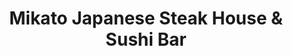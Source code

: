---
layout: place
title: "Mikato Japanese Steak House & Sushi Bar"
permalink: /florida/st-augustine/mikato-japanese-steak-house-sushi-bar.html
stateAbbr: FL
stateName: Florida
cityName: St. Augustine
place_id: ChIJG2t4yvYn5IgRVyKGzXpNv00
photos:
  - name: >-
      places/ChIJG2t4yvYn5IgRVyKGzXpNv00/photos/AeeoHcINo7brMdGdrFZyEpxBCq0r0B-tLEHuOyaErNH0JiekGOo05btb4gvhFoM8HAbjKyGNIiKxXdDhxC3PBDPoqxVb4CX4ANWl4XSOM6VC08hz8OCKz8CoIY8t6iDcGv-Aq9SUDQVFY68SblQlbcGIlUbpoyfp2dUCCOgLEjnGSSpZGjVGalioVlE-ES-Te_BHqQ8rg99xnKbEJRtdtmlF91maeDbQap0zmo2enQQCpxsT7BqQq4nOhdhgzVByTa_5LrywhVS7GgZDuyEUnVQsCXqBSLbxzG4HpXzTRFkQPSHvJUSDFxjEoxnek441a8FFEDUeuEdOLTQRgvDWYBLRUB6hQTrPqCo0b4WuzKmCPV5iA1GPiB2rRZs3v7WtIyMW70bOQjMBJiIEJX19pwBOesOUUos95SiVIRPvEiJpoRg
    widthPx: 3024
    heightPx: 3024
    authorAttributions:
      - displayName: Phia Velasquez
        uri: https://maps.google.com/maps/contrib/115768892071259329924
        photoUri: >-
          https://lh3.googleusercontent.com/a-/ALV-UjUDP1VjFX9n4jUWvNXE4u9wwQFnKo0BJstXoec-0msp1nWosSM=s100-p-k-no-mo
    flagContentUri: >-
      https://www.google.com/local/imagery/report/?cb_client=maps_api_places.places_api&image_key=!1e10!2sCIHM0ogKEICAgIDu67TeWw&hl=en-US
    googleMapsUri: >-
      https://www.google.com/maps/place//data=!3m4!1e2!3m2!1sCIHM0ogKEICAgIDu67TeWw!2e10!4m2!3m1!1s0x88e427f6ca786b1b:0x4dbf4d7acd862257
  - name: >-
      places/ChIJG2t4yvYn5IgRVyKGzXpNv00/photos/AeeoHcJr93Txc8KVGmgkO8LU_g3AQWenY_rspJdZw3lff63Qy7a1hnW40P8X0BTiyITFtTy0SRC0BLGhvLM13aTLL-Fi6cgiNvgGPxSlzPbCOFUf9TNVDsK9hFiTQoGnfzBytJbutvZ5B_FDqWqEXR7OYs6-s3v9Y5AtbAamxhflhIAVpvV5vgR8UDl4qEV4h1Z39xtxrQLKIStFO0FMacuAcFiSp8dkbzWNdMMSilrPzJ046cK5hcSVTb9xEh_99xNezMiCxTk1-nm5ukp57YdK4irnEIXFOHzPTokxwbrx1RrrddHRuVmtYE5AyrO_ZGEsAdR4JGcaiWfNNAelT2zIpzPT2YGWFGQ5X7UvfBTmM-a0dEs6iXy9Q6lObKIlan3Gx09Or6pt6_bTBt8NZ8tGRFK-nJjMp9Ww3YAso66LLJjiFg
    widthPx: 3024
    heightPx: 4032
    authorAttributions:
      - displayName: Jameson P
        uri: https://maps.google.com/maps/contrib/106808183886314462277
        photoUri: >-
          https://lh3.googleusercontent.com/a-/ALV-UjWGEcXW2_oYMDpxcN7Rk4LpWdMGquGu5ah732yLB1NX1VuLc0sP=s100-p-k-no-mo
    flagContentUri: >-
      https://www.google.com/local/imagery/report/?cb_client=maps_api_places.places_api&image_key=!1e10!2sCIHM0ogKEICAgID79LKBBg&hl=en-US
    googleMapsUri: >-
      https://www.google.com/maps/place//data=!3m4!1e2!3m2!1sCIHM0ogKEICAgID79LKBBg!2e10!4m2!3m1!1s0x88e427f6ca786b1b:0x4dbf4d7acd862257
  - name: >-
      places/ChIJG2t4yvYn5IgRVyKGzXpNv00/photos/AeeoHcKD5VO82H1YIsqT4RTe7Qng2Wx9lJgCrh47IXPmju3YvH9L82j3fNGN7JVqIo3HxdMAHXiz8TzNtC5nxgFMGJtghUdOKBlIXuz2NLOPKnPL5gLEsCVMbHw6jeKZA20VdN1bRIibJWghk7EUafPGy57rEowDRrwxrHtEonT1MFvJsXQthl_GVStwDjQ2uiAHzYQAJ58aFAPTedU2tfq7eUK2WltPyo1O_QuasGGrrzq1T_OZEKJlQwy3mVR0Xu9bi_tElt4xNX4VSMP7uxKAZ_uVsj2m5fq1D2tgS_7RhUQ9eq2X_hNAV4lKtX16G3kv-8ZVlNexciPrRACgUHQIIy5mgdWiKKPX9JL5a-i6_aOo1ThLiA2yK_WMrTreZgMDXKIg5-Ftlgkq8H3Y6vH3nNXJ18LznzI_6Q1kaDxzbLg
    widthPx: 4000
    heightPx: 3000
    authorAttributions:
      - displayName: Al Cabrera
        uri: https://maps.google.com/maps/contrib/111243604611690518858
        photoUri: >-
          https://lh3.googleusercontent.com/a-/ALV-UjXuZodtatYSSEBRopLkHbh1dUCoMhW4RANnhvflBQENoW5t_FJp=s100-p-k-no-mo
    flagContentUri: >-
      https://www.google.com/local/imagery/report/?cb_client=maps_api_places.places_api&image_key=!1e10!2sCIHM0ogKEICAgICH-8iiUw&hl=en-US
    googleMapsUri: >-
      https://www.google.com/maps/place//data=!3m4!1e2!3m2!1sCIHM0ogKEICAgICH-8iiUw!2e10!4m2!3m1!1s0x88e427f6ca786b1b:0x4dbf4d7acd862257
  - name: >-
      places/ChIJG2t4yvYn5IgRVyKGzXpNv00/photos/AeeoHcImML7-bw9SvKXEAG3oDAbnvPJxngC6foiQds38geJlQQ_6ESmYE2tbaVso49yZDl-9_psn3tAogPEpeL8FHCtrMeHgtrb3-4dEz3CbcP0r6oSu_5b4VQMzMIJ5XZbNpcNNlGZ21x7KvqoaeI0MuVQns8RwrF6W7aL5Q-cwn0ZiBc6tXuHH0zXHtL8lXYMfgCZmEIpj70Dx2xMns6HBXcwXi7SZ0PvGnP-RnEVKpkxq_RqFUnGVWCszNRgVQjU_LhlDGil0quzuJY4FTlBLIdxocybNjEZfWIqyk5P-ZBdItaNw0MtkrKXipBScov4Diyd5BYSeVi0moYHwnKYoAuew0YeVJcAuMkTcGWEmm1aEhLWmk4otH6Y0zN769qWdAhuv8_ZqsjdwHvbWklPJ6m-mVIk6Be0y73pis21ceakCAHIG
    widthPx: 3600
    heightPx: 4800
    authorAttributions:
      - displayName: Carol Davis
        uri: https://maps.google.com/maps/contrib/112374760952534816616
        photoUri: >-
          https://lh3.googleusercontent.com/a-/ALV-UjWjd30QPXbKXeVrDUF9Dl55YPeYgYLUGl9bq-2F0dAbqqEog9iqiA=s100-p-k-no-mo
    flagContentUri: >-
      https://www.google.com/local/imagery/report/?cb_client=maps_api_places.places_api&image_key=!1e10!2sCIHM0ogKEICAgIDnhJ2k5wE&hl=en-US
    googleMapsUri: >-
      https://www.google.com/maps/place//data=!3m4!1e2!3m2!1sCIHM0ogKEICAgIDnhJ2k5wE!2e10!4m2!3m1!1s0x88e427f6ca786b1b:0x4dbf4d7acd862257
  - name: >-
      places/ChIJG2t4yvYn5IgRVyKGzXpNv00/photos/AeeoHcLtfSpJiZCw5wrBAdr6awvQYF_5N9EsxtfOlgSX1Cwls3EGdvLYraGsONs9Rc4f0kypva9huO2q1b8MEX5fXj7GFuHLS9AAHt1snAPlm1qFaJwi-iN4lXoqomjPm0ueRiLORz7Ta_BJ7NBsWdy4p7qWjP5QzVTVMzHW4UbpHt-PBOeIeZqB5x1wdCdzK7g_mgIfy-CYiJILv3QHDLdAUShapUkOsHME-LT9oz6WS5YtNObyT8M6iiQjWvsP_WPxUnA9YZvlEpJoyYuuImiz4S2n2jOn4zzuO0Hy8dOy3YLgi8Tql-o9xn0EFfb0LnPbrrKiWRb_BJASjiLntF2CbDmRNLSUMU5W7FRyxqtQEJFW0bNZkICB2856mZcwYCx4MKdTal07KM-3TvWOcgxGew4_N4PLFGpl2Xte332djupsRQ
    widthPx: 4800
    heightPx: 3600
    authorAttributions:
      - displayName: Carol Davis
        uri: https://maps.google.com/maps/contrib/112374760952534816616
        photoUri: >-
          https://lh3.googleusercontent.com/a-/ALV-UjWjd30QPXbKXeVrDUF9Dl55YPeYgYLUGl9bq-2F0dAbqqEog9iqiA=s100-p-k-no-mo
    flagContentUri: >-
      https://www.google.com/local/imagery/report/?cb_client=maps_api_places.places_api&image_key=!1e10!2sCIHM0ogKEICAgIDnhJ2kVw&hl=en-US
    googleMapsUri: >-
      https://www.google.com/maps/place//data=!3m4!1e2!3m2!1sCIHM0ogKEICAgIDnhJ2kVw!2e10!4m2!3m1!1s0x88e427f6ca786b1b:0x4dbf4d7acd862257
  - name: >-
      places/ChIJG2t4yvYn5IgRVyKGzXpNv00/photos/AeeoHcJq4t9QvejN9Td5ZkjcI53DMCCkVtttJ6_RemtHxCg6f7dHy6okwdhpr2OBU6KUuzdYVgv4P8n_qeqp2h18kg8CzfFfu26CS0ummbGwPnd2kixJdLamQ-szL37PLwxTvD5ao6k62NDWX4MxGny3l_xuoRVVPCm06z8Dv1lgfuk7bI7XBSGR5W0Amaf86AGPp6MPSWie7CoheQwg9o4sgmbkyXe1FL70GLo8ealYNDmCXQRgOfSEZM1V8gaaV5s8mP5esk3-X9h-fmrszHZ2nA8mFCxTNg_IavS67FjTox1FBZZV3ENysoujqmITXdNh-s2cXC2Gm_uKTkGFnoYX4LwSfVFv2bRKsNI17FWlM5sHQ_DHPPhAVQKpSRjbIhGV5_ZJ1eSH-ADjkF6Pa9emt2xmcnAYY8pyLrTyD8JTPzx7cg
    widthPx: 4016
    heightPx: 3008
    authorAttributions:
      - displayName: Looking Lost
        uri: https://maps.google.com/maps/contrib/113409521871465676451
        photoUri: >-
          https://lh3.googleusercontent.com/a-/ALV-UjWh4FXljyaD5eLSeTyk4S4FKoRR2VQCg_m5dnr6RKbs_pNT9GtPQA=s100-p-k-no-mo
    flagContentUri: >-
      https://www.google.com/local/imagery/report/?cb_client=maps_api_places.places_api&image_key=!1e10!2sCIHM0ogKEICAgID40J3_Uw&hl=en-US
    googleMapsUri: >-
      https://www.google.com/maps/place//data=!3m4!1e2!3m2!1sCIHM0ogKEICAgID40J3_Uw!2e10!4m2!3m1!1s0x88e427f6ca786b1b:0x4dbf4d7acd862257
  - name: >-
      places/ChIJG2t4yvYn5IgRVyKGzXpNv00/photos/AeeoHcJ100OtCYE7mjleG1hrAmD1oc9Sv55spgenLcnuCAhZI6kVV6czsnxpL-zk0Bbx0pnv4Km4HT8LIAS65lCzYF6yzAvkfOcF-UczxK5SzZw6e9LSSE_HjX9_bi7AeqUigBQZVhJfY5A56BvBNFwky62Bs1-fessJvzzJG0mJca7SjduYNi7AMPmS_UNIbARRXKv-ng5Npnm1v5zWZeL7QYivxVCe35PwkbnN5nw_POBBIUEG2zPs4mDZRw-bYaXmcVkmokALKZsr63fdKUVxymeaDl1jpy61Yxhr6ZXY84Y1Kph8x0n9sfPhyEnuvLccw9r6XObFzIFRwSxjtafRf6RdqNsqCSQS6PSKQ8dQlSqyI1nfIJJeW5UoyHroYKf9dLzs4s6s3wG4EU2EsCIrTdI-2tR7q4S4vMLeHGc54UDN3Q
    widthPx: 4800
    heightPx: 3600
    authorAttributions:
      - displayName: Carol Davis
        uri: https://maps.google.com/maps/contrib/112374760952534816616
        photoUri: >-
          https://lh3.googleusercontent.com/a-/ALV-UjWjd30QPXbKXeVrDUF9Dl55YPeYgYLUGl9bq-2F0dAbqqEog9iqiA=s100-p-k-no-mo
    flagContentUri: >-
      https://www.google.com/local/imagery/report/?cb_client=maps_api_places.places_api&image_key=!1e10!2sCIHM0ogKEICAgIDnhJ2kFw&hl=en-US
    googleMapsUri: >-
      https://www.google.com/maps/place//data=!3m4!1e2!3m2!1sCIHM0ogKEICAgIDnhJ2kFw!2e10!4m2!3m1!1s0x88e427f6ca786b1b:0x4dbf4d7acd862257
  - name: >-
      places/ChIJG2t4yvYn5IgRVyKGzXpNv00/photos/AeeoHcLlA5gxETSkn2qjH6Iot4Z0q8Uvi04XEg0IQiamColBGauTVtrUm0VgtxU_VHLOdA4j37wE2Qz87mZnH6boH_M1r0zH8GJKp4aM6uBBkRgOEQVgAhn1jGjZ5_Ric-jeXag4AGbp70xpsO5JfFPxtcEKLjkvRBCeslQzXOTZ4t5IUVHHXqvhUhay1X98mlFIRBynGiOmVxfN6RF7_cBe8UMg-WrUFeHTGelJufV96NCufyWbJzYg6JPYhgtEpQPjeahNKwkGj81AHv5dOdejlV5b7mwgXOC00Ji6F2A_cPEuyQmVHSNMCDQJNBG8ICr_fKybD9n-_wmSJNym0RWLfl7SOMshUj29KsVBMOSJBYTAOWZGQb7myqGvyhFiSO_zqHUinVKYzf6cHvQD8nlyqPW_hXIaV2LB_ra_JB70UpfPdhU
    widthPx: 4032
    heightPx: 3024
    authorAttributions:
      - displayName: Jax Sean
        uri: https://maps.google.com/maps/contrib/117811551691510631304
        photoUri: >-
          https://lh3.googleusercontent.com/a-/ALV-UjXy2B_ICTHKtMh4X74XF8X6pg-WYj0HjgxdtSlpjWPeQmRXhjAnBA=s100-p-k-no-mo
    flagContentUri: >-
      https://www.google.com/local/imagery/report/?cb_client=maps_api_places.places_api&image_key=!1e10!2sCIHM0ogKEICAgIC1sOy0ywE&hl=en-US
    googleMapsUri: >-
      https://www.google.com/maps/place//data=!3m4!1e2!3m2!1sCIHM0ogKEICAgIC1sOy0ywE!2e10!4m2!3m1!1s0x88e427f6ca786b1b:0x4dbf4d7acd862257
  - name: >-
      places/ChIJG2t4yvYn5IgRVyKGzXpNv00/photos/AeeoHcK34TS4bFjMC3dd5YUlcnfgWD-YKNXisx_dqHK-EiH4g_lLoSq3mxft9HA4Gi_9iQR-oaxRC1Q3xik3IjRnjLe5yWHeW06DjVu3rAHpzZUJwnBftQaCV8WvYrH6QpFu4fMcyo-5aOcbYomoZdpURW-8KbZDPnJkwCk21xSr-dexzSP69-BegME8G67gNc-mtvdGI86C22Um7JiWgKvQ7LAbvjs2Vq3q4jzDKOIRZTWEm73l0V-ai-rMoh742OPoLKAvWU9-xCgxlGdF8k6UJ9bk9LjvJsJ_8rI7qncpiH3ARr2EXmyXPQ5fWimx_8sYQ0xyLG1a0G2jBMYjBWVcqNaRhUoPhqMIFW15zWt7ztZhZ4K4GWHvRGJSPlREfip_xZO2rHqlXi1fD55iWWIvcSum92HX_KLoesvkytlDKTCMf1D0
    widthPx: 3024
    heightPx: 3024
    authorAttributions:
      - displayName: Phia Velasquez
        uri: https://maps.google.com/maps/contrib/115768892071259329924
        photoUri: >-
          https://lh3.googleusercontent.com/a-/ALV-UjUDP1VjFX9n4jUWvNXE4u9wwQFnKo0BJstXoec-0msp1nWosSM=s100-p-k-no-mo
    flagContentUri: >-
      https://www.google.com/local/imagery/report/?cb_client=maps_api_places.places_api&image_key=!1e10!2sCIHM0ogKEICAgIDu67TewwE&hl=en-US
    googleMapsUri: >-
      https://www.google.com/maps/place//data=!3m4!1e2!3m2!1sCIHM0ogKEICAgIDu67TewwE!2e10!4m2!3m1!1s0x88e427f6ca786b1b:0x4dbf4d7acd862257
  - name: >-
      places/ChIJG2t4yvYn5IgRVyKGzXpNv00/photos/AeeoHcIPo0F9QWmQCN2fR162jrcOMVpckVRRSbBb30rFNH7bw7PmeBUn3WMTRFQdlKeNG9YauU8juwhnrJ2PnBMuwm93NVeaCil9jfPmBrVCph34blGIGqXELZG737XoR_zZNWyoDOTqRhD101DkNUboQaiUmGkV_rtyvHHMexdpcdKHPnCLfaK2CLyeupcHnTeo9R8nofMEAB0C2Ak_fsISeN6L7yEATnyS53pN6pltv6xKFIM__lApLwf2pCiZZ7k7jBaybFOJWsG8uqTmaq74UJTxoSAZ3eNExfDkYJJJdCLBEV01xCOw4xXvndK1JWY76KCD1c-Vuy9r0Zx2YVMrvN5Fq_8ZyuFRItozFLUrEoIV2-5qqg1QulF1Cr3Zs3ro1OCqcwEpAzld8oiUnso5jIdobrluK_Vby9dRANyfDxM
    widthPx: 3000
    heightPx: 4000
    authorAttributions:
      - displayName: Sarah Laine
        uri: https://maps.google.com/maps/contrib/117983938226332640260
        photoUri: >-
          https://lh3.googleusercontent.com/a/ACg8ocJpfpbDV-B0ucuyvIH6gcHBUl_FXfNjtP7foSGUQ2GJYitzZw=s100-p-k-no-mo
    flagContentUri: >-
      https://www.google.com/local/imagery/report/?cb_client=maps_api_places.places_api&image_key=!1e10!2sCIHM0ogKEICAgICb9NuOBw&hl=en-US
    googleMapsUri: >-
      https://www.google.com/maps/place//data=!3m4!1e2!3m2!1sCIHM0ogKEICAgICb9NuOBw!2e10!4m2!3m1!1s0x88e427f6ca786b1b:0x4dbf4d7acd862257
address: 1092 S Ponce De Leon Blvd, St. Augustine, FL 32084, USA
street: 1092 S Ponce De Leon Blvd
city: St. Augustine
state: FL
zip: '32084'
country: USA
neighborhood: null
latitude: '29.879011'
longitude: '-81.325255'
accessibility_options:
  wheelchairAccessibleParking: true
  wheelchairAccessibleSeating: true
business_status: OPERATIONAL
name: Mikato Japanese Steak House & Sushi Bar
google_maps_links:
  directionsUri: >-
    https://www.google.com/maps/dir//''/data=!4m7!4m6!1m1!4e2!1m2!1m1!1s0x88e427f6ca786b1b:0x4dbf4d7acd862257!3e0
  placeUri: https://maps.google.com/?cid=5602281651301655127
  writeAReviewUri: >-
    https://www.google.com/maps/place//data=!4m3!3m2!1s0x88e427f6ca786b1b:0x4dbf4d7acd862257!12e1
  reviewsUri: >-
    https://www.google.com/maps/place//data=!4m4!3m3!1s0x88e427f6ca786b1b:0x4dbf4d7acd862257!9m1!1b1
  photosUri: >-
    https://www.google.com/maps/place//data=!4m3!3m2!1s0x88e427f6ca786b1b:0x4dbf4d7acd862257!10e5
primary_type: Japanese Restaurant
opening_hours:
  regular: null
  current: null
secondary_opening_hours:
  regular:
    weekdayDescriptions: null
    type: null
  current:
    weekdayDescriptions: null
    type: null
phone: (904) 824-7064
price_level: PRICE_LEVEL_EXPENSIVE
price_range: $20 &ndash; $30
rating: '4.5'
rating_count: 699
website: null
description: >-
  Casual eatery with hibachi meals cooked by teppanyaki chefs & other Japanese
  staples, plus a bar.
reviews:
  - name: >-
      places/ChIJG2t4yvYn5IgRVyKGzXpNv00/reviews/ChZDSUhNMG9nS0VJQ0FnSURuaEoya0p3EAE
    relativePublishTimeDescription: 6 months ago
    rating: 4
    text:
      text: >-
        Mikato in St. Augustine Beach is your typical Japanese Steak House.


        What we ate - Chef’s Special (lobster, shrimp and scallops), chicken &
        filet hibachi, Amazing Roll sushi.


        Pros - restaurant was clean. Service was excellent. Soup was 10/10 -
        very flavorful. My husband said the Chef’s special was very good, and he
        said the Amazing Roll was one of the best sushi rolls he’s *ever* had.
        Filet was tender.


        Cons - neither one of us liked the salad dressing (they have ginger and
        mayonnaise…we didn’t like either). I didn’t like the yum yum (white)
        sauce. I like a sweet yum yum sauce, but theirs was not sweet at all.


        Mixed feelings - the food coming off the hibachi grill did not have much
        flavor. My husband liked that because he likes the taste of the seafood
        without strong sauces. I didn’t like it as much for my filet and
        chicken. Usually when we eat hibachi, if I don’t like the flavor or if
        there isn’t much flavor, I just use the Yum Yum sauce and it’s all good.
        However, because I didn’t like their sauce, it didn’t help me tonight. I
        added soy sauce to my rice which made it somewhat better, but fairly
        bland overall. We have a Japanese Steak House back home that’s my
        favorite. I always compare others to it. Mikato didn’t  measure up, but
        I’m still giving four stars for the soup, sushi, Chef’s Special and
        service.
      languageCode: en
    originalText:
      text: >-
        Mikato in St. Augustine Beach is your typical Japanese Steak House.


        What we ate - Chef’s Special (lobster, shrimp and scallops), chicken &
        filet hibachi, Amazing Roll sushi.


        Pros - restaurant was clean. Service was excellent. Soup was 10/10 -
        very flavorful. My husband said the Chef’s special was very good, and he
        said the Amazing Roll was one of the best sushi rolls he’s *ever* had.
        Filet was tender.


        Cons - neither one of us liked the salad dressing (they have ginger and
        mayonnaise…we didn’t like either). I didn’t like the yum yum (white)
        sauce. I like a sweet yum yum sauce, but theirs was not sweet at all.


        Mixed feelings - the food coming off the hibachi grill did not have much
        flavor. My husband liked that because he likes the taste of the seafood
        without strong sauces. I didn’t like it as much for my filet and
        chicken. Usually when we eat hibachi, if I don’t like the flavor or if
        there isn’t much flavor, I just use the Yum Yum sauce and it’s all good.
        However, because I didn’t like their sauce, it didn’t help me tonight. I
        added soy sauce to my rice which made it somewhat better, but fairly
        bland overall. We have a Japanese Steak House back home that’s my
        favorite. I always compare others to it. Mikato didn’t  measure up, but
        I’m still giving four stars for the soup, sushi, Chef’s Special and
        service.
      languageCode: en
    authorAttribution:
      displayName: Carol Davis
      uri: https://www.google.com/maps/contrib/112374760952534816616/reviews
      photoUri: >-
        https://lh3.googleusercontent.com/a-/ALV-UjWjd30QPXbKXeVrDUF9Dl55YPeYgYLUGl9bq-2F0dAbqqEog9iqiA=s128-c0x00000000-cc-rp-mo-ba3
    publishTime: '2024-10-03T05:19:30.354130Z'
    flagContentUri: >-
      https://www.google.com/local/review/rap/report?postId=ChZDSUhNMG9nS0VJQ0FnSURuaEoya0p3EAE&d=17924085&t=1
    googleMapsUri: >-
      https://www.google.com/maps/reviews/data=!4m6!14m5!1m4!2m3!1sChZDSUhNMG9nS0VJQ0FnSURuaEoya0p3EAE!2m1!1s0x88e427f6ca786b1b:0x4dbf4d7acd862257
  - name: >-
      places/ChIJG2t4yvYn5IgRVyKGzXpNv00/reviews/ChdDSUhNMG9nS0VJQ0FnSURmb3JUaXdnRRAB
    relativePublishTimeDescription: 3 months ago
    rating: 5
    text:
      text: >-
        Delightful, our server was extremely funny! Food was excellent,
        plentiful, and the service was fast! Highly recommend.
      languageCode: en
    originalText:
      text: >-
        Delightful, our server was extremely funny! Food was excellent,
        plentiful, and the service was fast! Highly recommend.
      languageCode: en
    authorAttribution:
      displayName: Michele Myrtle
      uri: https://www.google.com/maps/contrib/111871852380409940809/reviews
      photoUri: >-
        https://lh3.googleusercontent.com/a-/ALV-UjUgUXcLnS748yxqSY0lozBY0CvE8sws7Ux56hV9eyvHtRbSEcpfZg=s128-c0x00000000-cc-rp-mo-ba4
    publishTime: '2025-01-05T01:15:45.564332Z'
    flagContentUri: >-
      https://www.google.com/local/review/rap/report?postId=ChdDSUhNMG9nS0VJQ0FnSURmb3JUaXdnRRAB&d=17924085&t=1
    googleMapsUri: >-
      https://www.google.com/maps/reviews/data=!4m6!14m5!1m4!2m3!1sChdDSUhNMG9nS0VJQ0FnSURmb3JUaXdnRRAB!2m1!1s0x88e427f6ca786b1b:0x4dbf4d7acd862257
  - name: >-
      places/ChIJG2t4yvYn5IgRVyKGzXpNv00/reviews/ChZDSUhNMG9nS0VJQ0FnSUNCOWFUOWVnEAE
    relativePublishTimeDescription: 2 years ago
    rating: 4
    text:
      text: >-
        A little expensive and very busy with wait almost 2 hrs. The food was
        great but no noodles included with hibachi only rice and although
        quantity was good it was more expensive than some of the other hibachi
        places nearby. The hibachi show was also a bit lackluster. Not as many
        tricks specially since we had a party of kids excited for a lot more
        than just volcano. It's not a bad place and  food was good but between
        the price, wait and show I would honestly go somewhere first. Otherwise
        it's a solid choice for hibachi and Japanese steakhouse.
      languageCode: en
    originalText:
      text: >-
        A little expensive and very busy with wait almost 2 hrs. The food was
        great but no noodles included with hibachi only rice and although
        quantity was good it was more expensive than some of the other hibachi
        places nearby. The hibachi show was also a bit lackluster. Not as many
        tricks specially since we had a party of kids excited for a lot more
        than just volcano. It's not a bad place and  food was good but between
        the price, wait and show I would honestly go somewhere first. Otherwise
        it's a solid choice for hibachi and Japanese steakhouse.
      languageCode: en
    authorAttribution:
      displayName: Igor Vieira
      uri: https://www.google.com/maps/contrib/107389733994702235848/reviews
      photoUri: >-
        https://lh3.googleusercontent.com/a-/ALV-UjVKM1PmAFf_EEp4d6tRbPRPLAgrXRaig4KbdyDrO5aYTDuKcOHPAQ=s128-c0x00000000-cc-rp-mo-ba6
    publishTime: '2022-12-31T19:26:33.332002Z'
    flagContentUri: >-
      https://www.google.com/local/review/rap/report?postId=ChZDSUhNMG9nS0VJQ0FnSUNCOWFUOWVnEAE&d=17924085&t=1
    googleMapsUri: >-
      https://www.google.com/maps/reviews/data=!4m6!14m5!1m4!2m3!1sChZDSUhNMG9nS0VJQ0FnSUNCOWFUOWVnEAE!2m1!1s0x88e427f6ca786b1b:0x4dbf4d7acd862257
  - name: >-
      places/ChIJG2t4yvYn5IgRVyKGzXpNv00/reviews/ChdDSUhNMG9nS0VJQ0FnSUR2MjlmMHNnRRAB
    relativePublishTimeDescription: 3 months ago
    rating: 5
    text:
      text: >-
        By his request, we had our son's 12 year old birthday here and it was a
        great experience. Not only was the service excellent, and the food
        delicious, but the chef made the night memorable with the show he put
        on.


        We had a super fun night to remember, lots of laughter and full bellies.
        Thanks Mikato!
      languageCode: en
    originalText:
      text: >-
        By his request, we had our son's 12 year old birthday here and it was a
        great experience. Not only was the service excellent, and the food
        delicious, but the chef made the night memorable with the show he put
        on.


        We had a super fun night to remember, lots of laughter and full bellies.
        Thanks Mikato!
      languageCode: en
    authorAttribution:
      displayName: Dan Wilson
      uri: https://www.google.com/maps/contrib/107282525630603699961/reviews
      photoUri: >-
        https://lh3.googleusercontent.com/a-/ALV-UjURsXfz3gxIWQl1z0GeYv2-bak5--Ae-iFzUQJSjHofMGGu2og=s128-c0x00000000-cc-rp-mo-ba4
    publishTime: '2024-12-24T11:29:35.507680Z'
    flagContentUri: >-
      https://www.google.com/local/review/rap/report?postId=ChdDSUhNMG9nS0VJQ0FnSUR2MjlmMHNnRRAB&d=17924085&t=1
    googleMapsUri: >-
      https://www.google.com/maps/reviews/data=!4m6!14m5!1m4!2m3!1sChdDSUhNMG9nS0VJQ0FnSUR2MjlmMHNnRRAB!2m1!1s0x88e427f6ca786b1b:0x4dbf4d7acd862257
  - name: >-
      places/ChIJG2t4yvYn5IgRVyKGzXpNv00/reviews/ChdDSUhNMG9nS0VJQ0FnSUR1NjdUZTFRRRAB
    relativePublishTimeDescription: 2 years ago
    rating: 4
    text:
      text: >-
        It's a local authentic  Japanese Restaurant.  ...

        We enjoyed  our dinner last night.

        The ambiance  was good. It has at least 3 sets of hibachi  grilled  that
        sit 10-12 people times 2 grilled per set. price was good too about $33
        plus drinks and tips.

        The entertainment  was  just okay. Needs improvement.  ...

        But the food was delicious. It's tasty and perfectly cooked. ...

        We encountered some regulars. They been coming  for 10 years.

        They saw how the restaurant expand and some history of the chefs.  They
        also said it's been running  for 30 years.  ...

        We had a wonderful dinner and met some regulars. ...
      languageCode: en
    originalText:
      text: >-
        It's a local authentic  Japanese Restaurant.  ...

        We enjoyed  our dinner last night.

        The ambiance  was good. It has at least 3 sets of hibachi  grilled  that
        sit 10-12 people times 2 grilled per set. price was good too about $33
        plus drinks and tips.

        The entertainment  was  just okay. Needs improvement.  ...

        But the food was delicious. It's tasty and perfectly cooked. ...

        We encountered some regulars. They been coming  for 10 years.

        They saw how the restaurant expand and some history of the chefs.  They
        also said it's been running  for 30 years.  ...

        We had a wonderful dinner and met some regulars. ...
      languageCode: en
    authorAttribution:
      displayName: Phia Velasquez
      uri: https://www.google.com/maps/contrib/115768892071259329924/reviews
      photoUri: >-
        https://lh3.googleusercontent.com/a-/ALV-UjUDP1VjFX9n4jUWvNXE4u9wwQFnKo0BJstXoec-0msp1nWosSM=s128-c0x00000000-cc-rp-mo-ba7
    publishTime: '2022-08-29T22:42:44.515480Z'
    flagContentUri: >-
      https://www.google.com/local/review/rap/report?postId=ChdDSUhNMG9nS0VJQ0FnSUR1NjdUZTFRRRAB&d=17924085&t=1
    googleMapsUri: >-
      https://www.google.com/maps/reviews/data=!4m6!14m5!1m4!2m3!1sChdDSUhNMG9nS0VJQ0FnSUR1NjdUZTFRRRAB!2m1!1s0x88e427f6ca786b1b:0x4dbf4d7acd862257
parking_options:
  freeParkingLot: true
  freeStreetParking: true
payment_options:
  acceptsDebitCards: true
  acceptsCashOnly: false
  acceptsNfc: true
allow_dogs: null
curbside_pickup: null
delivery: true
dine_in: true
good_for_children: true
good_for_groups: true
good_for_sports: false
live_music: null
menu_for_children: true
outdoor_seating: null
reservable: null
restroom: false
serves_beer: false
serves_breakfast: true
serves_brunch: true
serves_cocktails: false
serves_coffee: true
serves_dinner: false
serves_dessert: null
serves_lunch: null
serves_vegetarian_food: true
serves_wine: false
takeout: null

---
